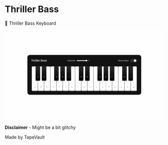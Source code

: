 # Thriller Bass
🎹 Thriller Bass Keyboard

![Bass](./thriller_bass.png)


**Disclaimer** - Might be a bit glitchy

Made by TapeVault
